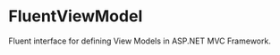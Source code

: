 FluentViewModel
===============

Fluent interface for defining View Models in ASP.NET MVC Framework.
